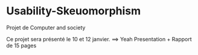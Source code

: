 Usability-Skeuomorphism
=======================

Projet de Computer and society 

Ce projet sera présenté le 10 et 12 janvier.
==> Yeah Presentation + Rapport de 15 pages
